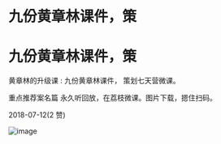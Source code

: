 # 九份黄章林课件，策

# 九份黄章林课件，策

黄章林的升级课 : 九份黄章林课件， 策划七天营微课。

重点推荐案名篇 永久听回放，在荔枝微课。图片下载，摁住扫码。

2018-07-12(2 赞)

![image](img/Image_123.png)